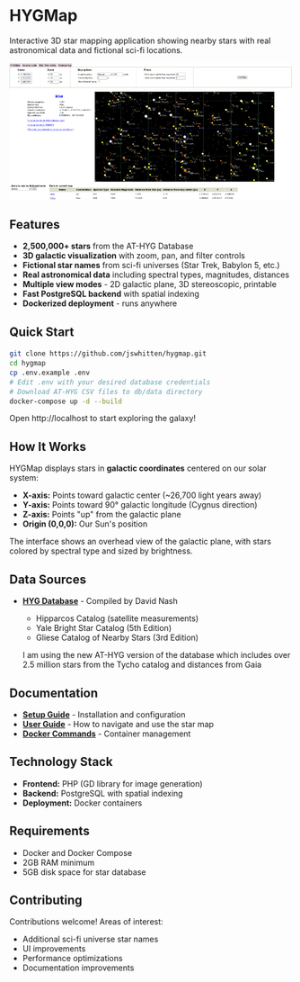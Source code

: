 # HYGMap

Interactive 3D star mapping application showing nearby stars with real astronomical data and fictional sci-fi locations.

![HygMap Screenshot](screenshot.png)

## Features

- **2,500,000+ stars** from the AT-HYG Database
- **3D galactic visualization** with zoom, pan, and filter controls
- **Fictional star names** from sci-fi universes (Star Trek, Babylon 5, etc.)
- **Real astronomical data** including spectral types, magnitudes, distances
- **Multiple view modes** - 2D galactic plane, 3D stereoscopic, printable
- **Fast PostgreSQL backend** with spatial indexing
- **Dockerized deployment** - runs anywhere

## Quick Start

```bash
git clone https://github.com/jswhitten/hygmap.git
cd hygmap
cp .env.example .env
# Edit .env with your desired database credentials
# Download AT-HYG CSV files to db/data directory
docker-compose up -d --build
```

Open http://localhost to start exploring the galaxy!

## How It Works

HYGMap displays stars in **galactic coordinates** centered on our solar system:

- **X-axis:** Points toward galactic center (~26,700 light years away)
- **Y-axis:** Points toward 90° galactic longitude (Cygnus direction) 
- **Z-axis:** Points "up" from the galactic plane
- **Origin (0,0,0):** Our Sun's position

The interface shows an overhead view of the galactic plane, with stars colored by spectral type and sized by brightness.

## Data Sources

- **[HYG Database](https://github.com/astronexus/HYG-Database)** - Compiled by David Nash
  - Hipparcos Catalog (satellite measurements)
  - Yale Bright Star Catalog (5th Edition)
  - Gliese Catalog of Nearby Stars (3rd Edition)

  I am using the new AT-HYG version of the database which includes over 2.5 million stars from the Tycho catalog and distances from Gaia

## Documentation

- **[Setup Guide](docs/setup.md)** - Installation and configuration
- **[User Guide](docs/user-guide.md)** - How to navigate and use the star map
- **[Docker Commands](docs/docker-commands.md)** - Container management

## Technology Stack

- **Frontend:** PHP (GD library for image generation)
- **Backend:** PostgreSQL with spatial indexing
- **Deployment:** Docker containers

## Requirements

- Docker and Docker Compose
- 2GB RAM minimum
- 5GB disk space for star database

## Contributing

Contributions welcome! Areas of interest:
- Additional sci-fi universe star names
- UI improvements  
- Performance optimizations
- Documentation improvements
